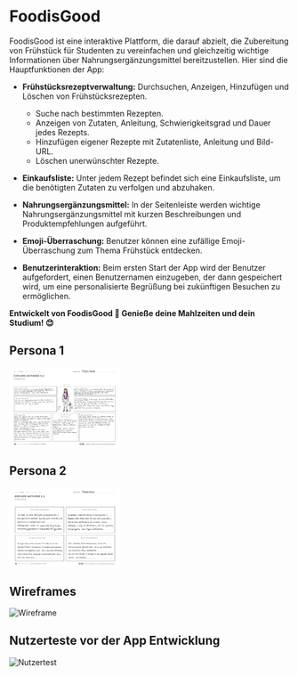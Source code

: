 # FoodisGood

FoodisGood ist eine interaktive Plattform, die darauf abzielt, die Zubereitung von Frühstück für Studenten zu vereinfachen und gleichzeitig wichtige Informationen über Nahrungsergänzungsmittel bereitzustellen. Hier sind die Hauptfunktionen der App:

- **Frühstücksrezeptverwaltung:** Durchsuchen, Anzeigen, Hinzufügen und Löschen von Frühstücksrezepten.
  - Suche nach bestimmten Rezepten.
  - Anzeigen von Zutaten, Anleitung, Schwierigkeitsgrad und Dauer jedes Rezepts.
  - Hinzufügen eigener Rezepte mit Zutatenliste, Anleitung und Bild-URL.
  - Löschen unerwünschter Rezepte.

- **Einkaufsliste:** Unter jedem Rezept befindet sich eine Einkaufsliste, um die benötigten Zutaten zu verfolgen und abzuhaken.

- **Nahrungsergänzungsmittel:** In der Seitenleiste werden wichtige Nahrungsergänzungsmittel mit kurzen Beschreibungen und Produktempfehlungen aufgeführt.

- **Emoji-Überraschung:** Benutzer können eine zufällige Emoji-Überraschung zum Thema Frühstück entdecken.

- **Benutzerinteraktion:** Beim ersten Start der App wird der Benutzer aufgefordert, einen Benutzernamen einzugeben, der dann gespeichert wird, um eine personalisierte Begrüßung bei zukünftigen Besuchen zu ermöglichen.

**Entwickelt von FoodisGood 🍳 Genieße deine Mahlzeiten und dein Studium! 😊**

## Persona 1
<img src="Persona's/Persona1.pdf" alt="Persona 1" style="width:200px;"/>

## Persona 2
<img src="Persona's/Persona2.pdf" alt="Persona 2" style="width:200px;"/>

## Wireframes
<img src="Wireframe/Wireframes.pdf" alt="Wireframe" style="width:200px;"/>

## Nutzerteste vor der App Entwicklung
<img src="Nutzerteste/Nutzertest-vor-App-Entwicklung.pdf" alt="Nutzertest" style="width:200px;"/>
